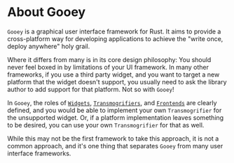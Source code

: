 # About Gooey

`Gooey` is a graphical user interface framework for Rust. It aims to provide a cross-platform way for developing applications to achieve the "write once, deploy anywhere" holy grail.

Where it differs from many is in its core design philosophy: You should never feel boxed in by limitations of your UI framework. In many other frameworks, if you use a third party widget, and you want to target a new platform that the widget doesn't support, you usually need to ask the library author to add support for that platform. Not so with `Gooey`!

In `Gooey`, the roles of [`Widgets`](./concepts.md#widget-trait), [`Transmogrifiers`](./concepts.md#transmogrifier-trait), and [`Frontends`](./concepts.md#frontends-trait) are clearly defined, and you would be able to implement your own `Transmogrifier` for the unsupported widget. Or, if a platform implementation leaves something to be desired, you can use your own `Transmogrifier` for that as well.

While this may not be the first framework to take this approach, it is not a common approach, and it's one thing that separates `Gooey` from many user interface frameworks.

